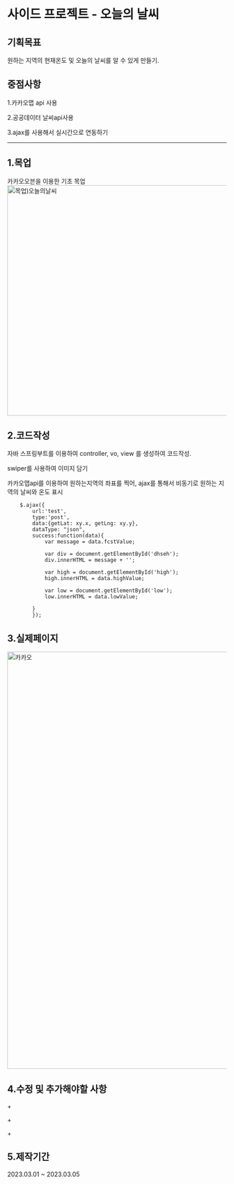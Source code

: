 # 사이드 프로젝트 - 오늘의 날씨

<h2>기획목표</h2>
원하는 지역의 현재온도 및 오늘의 날씨를 알 수 있게 만들기.

<h2>중점사항 </h2>

<p>1.카카오맵 api 사용
<p>2.공공데이터 날씨api사용
<p>3.ajax를 사용해서 실시간으로 연동하기

<hr>
<h2>1.목업</h2>
카카오오븐을 이용한  기초 목업
<img width="528" alt="목업)오늘의날씨" src="https://user-images.githubusercontent.com/100771092/223019902-1476ea52-eb55-4d3b-a937-0b61dfd26936.png">




<h2>2.코드작성</h2>
자바 스프링부트를 이용하여 controller, vo, view 를 생성하여 코드작성.
<p>swiper를 사용하여 이미지 담기
<p>카카오맵api를 이용하여 원하는지역의 좌표를 찍어, ajax를 통해서 비동기로 원하는 지역의 날씨와 온도 표시
<p>
	    
	    $.ajax({
            url:'test',
            type:'post',
            data:{getLat: xy.x, getLng: xy.y},
            dataType: "json",
            success:function(data){ 
            	var message = data.fcstValue;
            	
            	var div = document.getElementById('dhseh');
            	div.innerHTML = message + '';
            	
            	var high = document.getElementById('high');
            	high.innerHTML = data.highValue;
            	
            	var low = document.getElementById('low');
            	low.innerHTML = data.lowValue;
     
            }
			});
      
<p>
<h2>3.실제페이지</h2>
<img width="956" alt="카카오" src="https://user-images.githubusercontent.com/100771092/223019202-414f8568-00a3-405a-855c-eb8ffd0dcb33.png">

<h2>4.수정 및 추가해야할 사항</h2>
+
<p>+
<p>+

<h2>5.제작기간</h2>
2023.03.01 ~ 2023.03.05

